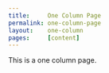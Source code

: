 ```yaml
---
title:     One Column Page
permalink: one-column-page
layout:    one-column
pages:     [content]
---
```


This is a one column page.